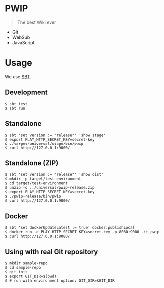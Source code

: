 # PWIP
> The best Wiki ever

- Git
- WebSub
- JavaScript

# Usage
We use [SBT](https://www.scalawilliam.com/essential-sbt/).

## Development
```
$ sbt test
$ sbt run
```

## Standalone
```
$ sbt 'set version := "release"' 'show stage'
$ export PLAY_HTTP_SECRET_KEY=secret-key
$ ./target/universal/stage/bin/pwip
$ curl http://127.0.0.1:9000/ 
```

## Standalone (ZIP)
```
$ sbt 'set version := "release"' 'show dist'
$ mkdir -p target/test-environment
$ cd target/test-environment
$ unzip -o ../universal/pwip-release.zip
$ export PLAY_HTTP_SECRET_KEY=secret-key
$ ./pwip-release/bin/pwip
$ curl http://127.0.0.1:9000/
```

## Docker
```
$ sbt 'set dockerUpdateLatest := true' docker:publishLocal
$ docker run -e PLAY_HTTP_SECRET_KEY=secret-key -p 8080:9000 -it pwip
$ curl http://127.0.0.1:8080/ 
```

## Using with real Git repository

```
$ mkdir sample-repo
$ cd sample-repo
$ git init
$ export GIT_DIR=$(pwd)
$ # run with environment option: GIT_DIR=$GIT_DIR
```
